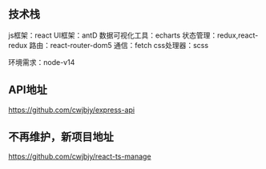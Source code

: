 ## 技术栈

js框架：react
UI框架：antD
数据可视化工具：echarts
状态管理：redux,react-redux
路由：react-router-dom5
通信：fetch
css处理器：scss

环境需求：node-v14

## API地址

https://github.com/cwjbjy/express-api

## 不再维护，新项目地址 

https://github.com/cwjbjy/react-ts-manage

